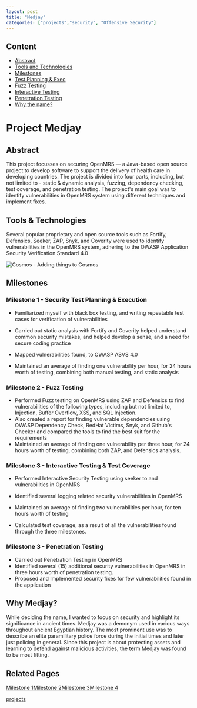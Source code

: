 ```yaml
---
layout: post
title: "Medjay"
categories: ["projects","security", "Offensive Security"]
---
```

            

Content
-------

* [Abstract](#abstract)
* [Tools and Technologies](#tools-and-tech)
* [Milestones](#milestones)
* [Test Planning & Exec](#test-planning)
* [Fuzz Testing](#fuzz-testing)
* [Interactive Testing](#iast)
* [Penetration Testing](#penetration-testing)
* [Why the name?](#milestones)

Project Medjay
==============

Abstract
--------

This project focusses on securing OpenMRS — a Java-based open source project to develop software to support the delivery of health care in developing countries. The project is divided into four parts, including, but not limited to - static & dynamic analysis, fuzzing, dependency checking, test coverage, and penetration testing. The project's main goal was to identify vulnerabilities in OpenMRS system using different techniques and implement fixes.

Tools & Technologies
--------------------

Several popular proprietary and open source tools such as Fortify, Defensics, Seeker, ZAP, Snyk, and Coverity were used to identify vulnerabilities in the OpenMRS system, adhering to the OWASP Application Security Verification Standard 4.0

![Cosmos - Adding things to Cosmos](https://project-odyssey.s3.us-east-2.amazonaws.com/1fbbed5da943087c6d3e06129231928c.png)

Milestones
----------

### Milestone 1 - Security Test Planning & Execution

*   Familiarized myself with black box testing, and writing repeatable test cases for verification of vulnerabilities
*   Carried out static analysis with Fortify and Coverity helped understand common security mistakes, and helped develop a sense, and a need for secure coding practice
*   Mapped vulnerabilities found, to OWASP ASVS 4.0  
    
*   Maintained an average of finding one vulnerability per hour, for 24 hours worth of testing, combining both manual testing, and static analysis  
    

### Milestone 2 - Fuzz Testing

*   Performed Fuzz testing on OpenMRS using ZAP and Defensics to find vulnerabilities of the following types, including but not limited to, Injection, Buffer Overflow, XSS, and SQL Injection.
*   Also created a report for finding vulnerable dependencies using OWASP Dependency Check, RedHat Victims, Snyk, and Github's Checker and compared the tools to find the best suit for the requirements
*   Maintained an average of finding one vulnerability per three hour, for 24 hours worth of testing, combining both ZAP, and Defensics analysis.  
    

### Milestone 3 - Interactive Testing & Test Coverage

*   Performed Interactive Security Testing using seeker to and vulnerabilities in OpenMRS
*   Identified several logging related security vulnerabilities in OpenMRS
*   Maintained an average of finding two vulnerabilities per hour, for ten hours worth of testing  
    
*   Calculated test coverage, as a result of all the vulnerabilities found through the three milestones.  
    

### Milestone 3 - Penetration Testing

*   Carried out Penetration Testing in OpenMRS
*   Identified several (15) additional security vulnerabilities in OpenMRS in three hours worth of penetration testing.
*   Proposed and Implemented security fixes for few vulnerabilities found in the application  
    

Why Medjay?
-----------

While deciding the name, I wanted to focus on security and highlight its significance in ancient times. Medjay was a demonym used in various ways throughout ancient Egyptian history. The most prominent use was to describe an elite paramilitary police force during the initial times and later just policing in general. Since this project is about protecting assets and learning to defend against malicious activities, the term Medjay was found to be most fitting.

Related Pages
-------------

[Milestone 1](#)[Milestone 2](#)[Milestone 3](#)[Milestone 4](#)

[projects](../project-odyssey/projects.markdown)
